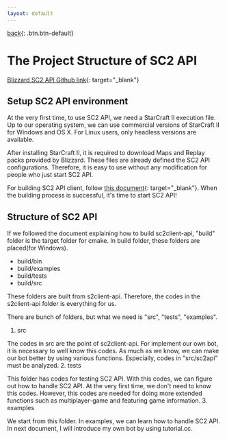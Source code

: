 ```yaml
---
layout: default
---
```

[back](./scriptedblizzMain){: .btn.btn-default}

# The Project Structure of SC2 API

[Blizzard SC2 API Github link](https://github.com/Blizzard/s2client-proto){: target="_blank"}

## Setup SC2 API environment
At the very first time, to use SC2 API, we need a StarCraft II execution file. Up to our operating system, we can use commercial versions of StarCraft II for Windows and OS X. For Linux users, only headless versions are available.

After installing StarCraft II, it is required to download Maps and Replay packs provided by Blizzard. These files are already defined the SC2 API configurations. Therefore, it is easy to use without any modification for people who just start SC2 API. 

For building SC2 API client, follow [this document](https://github.com/Blizzard/s2client-api/blob/master/docs/building.md){: target="_blank"}. When the building process is successful, it's time to start SC2 API!


## Structure of SC2 API
If we followed the document explaining how to build sc2client-api, "build" folder is the target folder for cmake. In build folder, these folders are placed(for Windows). 
- build/bin
- build/examples
- build/tests
- build/src

These folders are built from s2client-api. Therefore, the codes in the s2client-api folder is everything for us.

There are bunch of folders, but what we need is "src", "tests", "examples". 

1. src

The codes in src are the point of sc2client-api. For implement our own bot, it is necessary to well know this codes. As much as we know, we can make our bot better by using various functions. Especially, codes in "src/sc2api" must be analyzed.
2. tests

This folder has codes for testing SC2 API. With this codes, we can figure out how to handle SC2 API. At the very first time, we don't need to know this codes. However, this codes are needed for doing more extended functions such as multiplayer-game and featuring game information.
3. examples

We start from this folder. In examples, we can learn how to handle SC2 API. In next document, I will introduce my own bot by using tutorial.cc.
